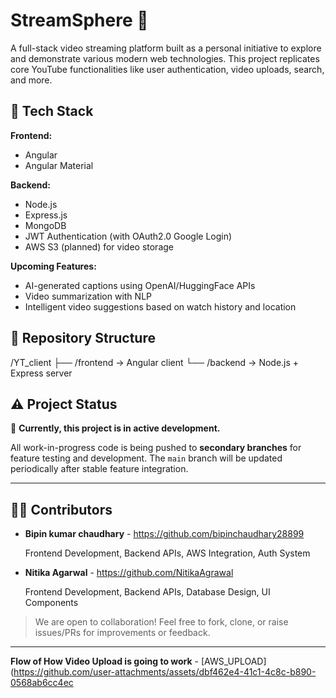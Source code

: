 # StreamSphere 🎥

A full-stack video streaming platform built as a personal initiative to explore and demonstrate various modern web technologies. This project replicates core YouTube functionalities like user authentication, video uploads, search, and more.

## 🚀 Tech Stack

**Frontend:**
- Angular
- Angular Material

**Backend:**
- Node.js
- Express.js
- MongoDB
- JWT Authentication (with OAuth2.0 Google Login)
- AWS S3 (planned) for video storage

**Upcoming Features:**
- AI-generated captions using OpenAI/HuggingFace APIs
- Video summarization with NLP
- Intelligent video suggestions based on watch history and location

## 📂 Repository Structure

/YT_client ├── /frontend → Angular client └── /backend → Node.js + Express server


## ⚠️ Project Status

🔧 **Currently, this project is in active development.**

All work-in-progress code is being pushed to **secondary branches** for feature testing and development. The `main` branch will be updated periodically after stable feature integration.

---

## 👨‍💻 Contributors

- **Bipin kumar chaudhary** - https://github.com/bipinchaudhary28899

  Frontend Development, Backend APIs, AWS Integration, Auth System

- **Nitika Agarwal** - https://github.com/NitikaAgrawal 

  Frontend Development, Backend APIs, Database Design, UI Components

> We are open to collaboration! Feel free to fork, clone, or raise issues/PRs for improvements or feedback.

---


**Flow of How Video Upload is going to work** - [AWS_UPLOAD](https://github.com/user-attachments/assets/dbf462e4-41c1-4c8c-b890-0568ab6cc4ec

